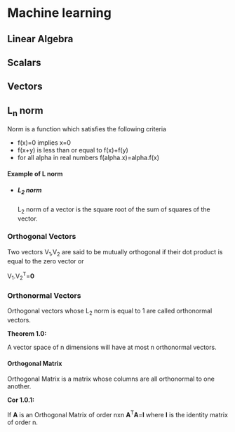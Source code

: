 # Machine learning
## Linear Algebra
## Scalars
## Vectors
## L<sub>n</sub> norm
Norm is a function which satisfies the following criteria
- f(x)=0 implies x=0
- f(x+y) is less than or equal to f(x)+f(y)
- for all alpha in real numbers f(alpha.x)=alpha.f(x)


#### Example of L norm
- ##### L<sub>2</sub> norm 
    L<sub>2</sub> norm of a vector is the square root of the sum of
    squares of the vector.

### Orthogonal Vectors
Two vectors V<sub>1</sub>,V<sub>2</sub> are said to  be mutually
orthogonal if their dot product is equal to the zero vector 
or

V<sub>1</sub>.V<sub>2</sub><sup>T</sup>=**0**

### Orthonormal Vectors
Orthogonal vectors whose L<sub>2</sub> norm is equal to 1 are called
orthonormal vectors.

**Theorem 1.0:**

A vector space of n dimensions will have at most n orthonormal vectors.


#### Orthogonal Matrix
Orthogonal Matrix is a matrix whose columns are all orthonormal to one
another.

**Cor 1.0.1:** 

If **A** is an Orthogonal Matrix of order nxn **A**<sup>T</sup>**A**=**I**
where **I** is the identity matrix of order n.
